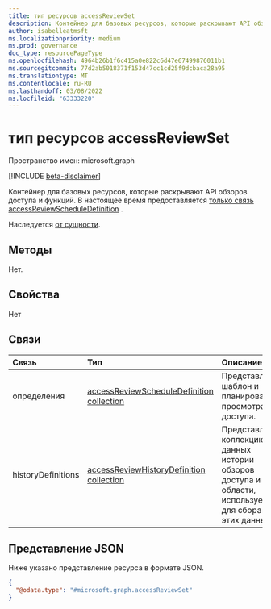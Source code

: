 ```yaml
---
title: тип ресурсов accessReviewSet
description: Контейнер для базовых ресурсов, которые раскрывают API обзоров доступа и функций. В настоящее время предоставляется только ресурс accessReviewScheduleDefinition.
author: isabelleatmsft
ms.localizationpriority: medium
ms.prod: governance
doc_type: resourcePageType
ms.openlocfilehash: 4964b26b1f6c415a0e822c6d47e67499876011b1
ms.sourcegitcommit: 77d2ab5018371f153d47cc1cd25f9dcbaca28a95
ms.translationtype: MT
ms.contentlocale: ru-RU
ms.lasthandoff: 03/08/2022
ms.locfileid: "63333220"
---
```

# <a name="accessreviewset-resource-type"></a>тип ресурсов accessReviewSet

Пространство имен: microsoft.graph

[!INCLUDE [beta-disclaimer](../../includes/beta-disclaimer.md)]

Контейнер для базовых ресурсов, которые раскрывают API обзоров доступа и функций. В настоящее время предоставляется [только связь accessReviewScheduleDefinition](../resources/accessreviewscheduledefinition.md) .

Наследуется [от сущности](entity.md).

## <a name="methods"></a>Методы

Нет.

## <a name="properties"></a>Свойства

Нет

## <a name="relationships"></a>Связи

|Связь|Тип|Описание|
|:---|:---|:---|
|определения|[accessReviewScheduleDefinition collection](../resources/accessreviewscheduledefinition.md)| Представляет шаблон и планирование просмотра доступа. |
|historyDefinitions|[accessReviewHistoryDefinition collection](../resources/accessreviewhistorydefinition.md)| Представляет коллекцию данных истории обзоров доступа и области, используемые для сбора этих данных.|

## <a name="json-representation"></a>Представление JSON

Ниже указано представление ресурса в формате JSON.
<!-- {
  "blockType": "resource",
  "keyProperty": "id",
  "@odata.type": "microsoft.graph.accessReviewSet",
  "openType": false
}
-->
``` json
{
  "@odata.type": "#microsoft.graph.accessReviewSet"
}
```

